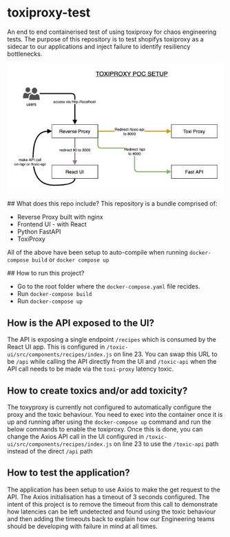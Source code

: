 # toxiproxy-test
An end to end containerised test of using toxiproxy for chaos engineering tests. The purpose of this repository is to test shopifys toxiproxy as a sidecar to our applications and inject failure to identify resiliency bottlenecks.

![setup diagram](./images/toxiproxypoc.jpg)

## What does this repo include?
This repository is a bundle comprised of:
- Reverse Proxy built with nginx
- Frontend UI - with React
- Python FastAPI
- ToxiProxy

All of the above have been setup to auto-compile when running `docker-compose build` or `docker compose up`

## How to run this project?
- Go to the root folder where the `docker-compose.yaml` file recides.
- Run `docker-compose build`
- Run `docker-compose up`


## How is the API exposed to the UI?
The API is exposing a single endpoint `/recipes` which is consumed by the React UI app. This is configured in `/toxic-ui/src/components/recipes/index.js` on line 23. You can swap this URL to be `/api` while calling the API directly from the UI and `/toxic-api` when the API call needs to be made via the `toxi-proxy` latency toxic.

## How to create toxics and/or add toxicity?
The toxyproxy is currently not configured to automatically configure the proxy and the toxic behaviour. You need to exec into the container once it is up and running after using the `docker-compose up` command and run the below commands to enable the toxiproxy. Once this is done, you can change the Axios API call in the UI configured in `/toxic-ui/src/components/recipes/index.js` on line 23 to use the `/toxic-api` path instead of the direct `/api` path

## How to test the application?
The application has been setup to use Axios to make the get request to the API. The Axios initialisation has a timeout of 3 seconds configured. The intent of this project is to remove the timeout from this call to demonstrate how latencies can be left undetected and found using the toxic behaviour and then adding the timeouts back to explain how our Engineering teams should be developing with failure in mind at all times.